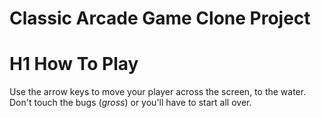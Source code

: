 # Classic Arcade Game Clone Project


# H1 How To Play
Use the arrow keys to move your player across the screen, to the water. Don't touch the bugs (*gross*) or you'll have to start all over. 